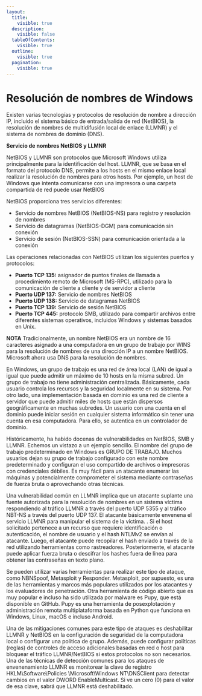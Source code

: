 ```yaml
---
layout:
  title:
    visible: true
  description:
    visible: false
  tableOfContents:
    visible: true
  outline:
    visible: true
  pagination:
    visible: true
---
```


# Resolución de nombres de Windows

Existen varias tecnologías y protocolos de resolución de nombre a dirección IP, incluido el sistema básico de entrada/salida de red (NetBIOS), la resolución de nombres de multidifusión local de enlace (LLMNR) y el sistema de nombres de dominio (DNS).

**Servicio de nombres NetBIOS y LLMNR**

NetBIOS y LLMNR son protocolos que Microsoft Windows utiliza principalmente para la identificación del host. LLMNR, que se basa en el formato del protocolo DNS, permite a los hosts en el mismo enlace local realizar la resolución de nombres para otros hosts. Por ejemplo, un host de Windows que intenta comunicarse con una impresora o una carpeta compartida de red puede usar NetBIOS

NetBIOS proporciona tres servicios diferentes:

* Servicio de nombres NetBIOS (NetBIOS-NS) para registro y resolución de nombres
* Servicio de datagramas (NetBIOS-DGM) para comunicación sin conexión
* Servicio de sesión (NetBIOS-SSN) para comunicación orientada a la conexión

Las operaciones relacionadas con NetBIOS utilizan los siguientes puertos y protocolos:

* **Puerto TCP 135:** asignador de puntos finales de llamada a procedimiento remoto de Microsoft (MS-RPC), utilizado para la comunicación de cliente a cliente y de servidor a cliente
* **Puerto UDP 137:** Servicio de nombres NetBIOS
* **Puerto UDP 138:** Servicio de datagramas NetBIOS
* **Puerto TCP 139:** Servicio de sesión NetBIOS
* **Puerto TCP 445:** protocolo SMB, utilizado para compartir archivos entre diferentes sistemas operativos, incluidos Windows y sistemas basados ​​en Unix.

**NOTA** Tradicionalmente, un nombre NetBIOS era un nombre de 16 caracteres asignado a una computadora en un grupo de trabajo por WINS para la resolución de nombres de una dirección IP a un nombre NetBIOS. Microsoft ahora usa DNS para la resolución de nombres.

En Windows, un grupo de trabajo es una red de área local (LAN) de igual a igual que puede admitir un máximo de 10 hosts en la misma subred. Un grupo de trabajo no tiene administración centralizada. Básicamente, cada usuario controla los recursos y la seguridad localmente en su sistema. Por otro lado, una implementación basada en dominio es una red de cliente a servidor que puede admitir miles de hosts que están dispersos geográficamente en muchas subredes. Un usuario con una cuenta en el dominio puede iniciar sesión en cualquier sistema informático sin tener una cuenta en esa computadora. Para ello, se autentica en un controlador de dominio.

Históricamente, ha habido docenas de vulnerabilidades en NetBIOS, SMB y LLMNR. Echemos un vistazo a un ejemplo sencillo. El nombre del grupo de trabajo predeterminado en Windows es GRUPO DE TRABAJO. Muchos usuarios dejan su grupo de trabajo configurado con este nombre predeterminado y configuran el uso compartido de archivos o impresoras con credenciales débiles. Es muy fácil para un atacante enumerar las máquinas y potencialmente comprometer el sistema mediante contraseñas de fuerza bruta o aprovechando otras técnicas.

Una vulnerabilidad común en LLMNR implica que un atacante suplante una fuente autorizada para la resolución de nombres en un sistema víctima respondiendo al tráfico LLMNR a través del puerto UDP 5355 y al tráfico NBT-NS a través del puerto UDP 137. El atacante básicamente envenena el servicio LLMNR para manipular el sistema de la víctima. . Si el host solicitado pertenece a un recurso que requiere identificación o autenticación, el nombre de usuario y el hash NTLMv2 se envían al atacante. Luego, el atacante puede recopilar el hash enviado a través de la red utilizando herramientas como rastreadores. Posteriormente, el atacante puede aplicar fuerza bruta o descifrar los hashes fuera de línea para obtener las contraseñas en texto plano.

Se pueden utilizar varias herramientas para realizar este tipo de ataque, como NBNSpoof, Metasploit y Responder. Metasploit, por supuesto, es una de las herramientas y marcos más populares utilizados por los atacantes y los evaluadores de penetración. Otra herramienta de código abierto que es muy popular e incluso ha sido utilizada por malware es Pupy, que está disponible en GitHub. Pupy es una herramienta de posexplotación y administración remota multiplataforma basada en Python que funciona en Windows, Linux, macOS e incluso Android.

Una de las mitigaciones comunes para este tipo de ataques es deshabilitar LLMNR y NetBIOS en la configuración de seguridad de la computadora local o configurar una política de grupo. Además, puede configurar políticas (reglas) de controles de acceso adicionales basadas en red o host para bloquear el tráfico LLMNR/NetBIOS si estos protocolos no son necesarios. Una de las técnicas de detección comunes para los ataques de envenenamiento LLMNR es monitorear la clave de registro HKLM\Software\Policies \Microsoft\Windows NT\DNSClient para detectar cambios en el valor DWORD EnableMulticast. Si ve un cero (0) para el valor de esa clave, sabrá que LLMNR está deshabilitado.
